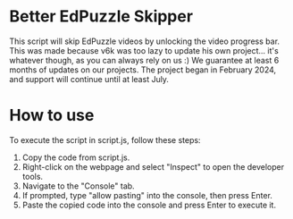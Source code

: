 # Better EdPuzzle Skipper
This script will skip EdPuzzle videos by unlocking the video progress bar. This was made because v6k was too lazy to update his own project... it's whatever though, as you can always rely on us :) We guarantee at least 6 months of updates on our projects. The project began in February 2024, and support will continue until at least July.
# How to use
To execute the script in script.js, follow these steps:

1) Copy the code from script.js.
2) Right-click on the webpage and select "Inspect" to open the developer tools.
3) Navigate to the "Console" tab.
4) If prompted, type "allow pasting" into the console, then press Enter.
5) Paste the copied code into the console and press Enter to execute it.
